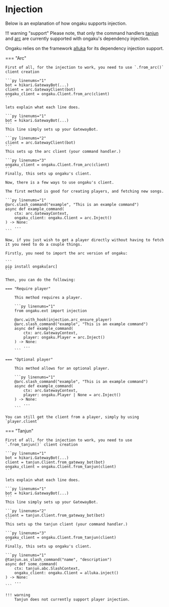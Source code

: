 # Injection

Below is an explanation of how ongaku supports injection.

!!! warning "support"
    Please note, that only the command handlers [tanjun](https://github.com/FasterSpeeding/Tanjun) and [arc](https://github.com/hypergonial/hikari-arc) are currently supported with ongaku's dependency injection.

Ongaku relies on the framework [alluka](https://github.com/FasterSpeeding/Alluka) for its dependency injection support.


=== "Arc"

    First of all, for the injection to work, you need to use `.from_arc()` client creation

    ```py linenums="1"
    bot = hikari.GatewayBot(...)
    client = arc.GatewayClient(bot)
    ongaku_client = ongaku.Client.from_arc(client)
    ```

    lets explain what each line does.

    ```py linenums="1"
    bot = hikari.GatewayBot(...)
    ```
    This line simply sets up your GatewayBot.

    ```py linenums="2"
    client = arc.GatewayClient(bot)
    ```
    This sets up the arc client (your command handler.)

    ```py linenums="3"
    ongaku_client = ongaku.Client.from_arc(client)
    ```
    Finally, this sets up ongaku's client.

    Now, there is a few ways to use ongaku's client.

    The first method is good for creating players, and fetching new songs.

    ```py linenums="1"
    @arc.slash_command("example", "This is an example command")
    async def example_command(
        ctx: arc.GatewayContext,
        ongaku_client: ongaku.Client = arc.Inject()
    ) -> None:
        ...
    ```

    Now, if you just wish to get a player directly without having to fetch it you need to do a couple things.

    Firstly, you need to import the arc version of ongaku:

    ```
    pip install ongaku[arc]
    ```    

    Then, you can do the following:

    === "Require player"

        This method requires a player.

        ```py linenums="1"
        from ongaku.ext import injection

        @arc.with_hook(injection.arc_ensure_player)
        @arc.slash_command("example", "This is an example command")
        async def example_command(
            ctx: arc.GatewayContext,
            player: ongaku.Player = arc.Inject()
        ) -> None:
            ...
        ```
    
    === "Optional player"

        This method allows for an optional player.

        ```py linenums="1"
        @arc.slash_command("example", "This is an example command")
        async def example_command(
            ctx: arc.GatewayContext,
            player: ongaku.Player | None = arc.Inject()
        ) -> None:
            ...
        ```

    You can still get the client from a player, simply by using `player.client`





=== "Tanjun"

    First of all, for the injection to work, you need to use `.from_tanjun()` client creation

    ```py linenums="1"
    bot = hikari.GatewayBot(...)
    client = tanjun.Client.from_gateway_bot(bot)
    ongaku_client = ongaku.Client.from_tanjun(client)
    ```

    lets explain what each line does.

    ```py linenums="1"
    bot = hikari.GatewayBot(...)
    ```
    This line simply sets up your GatewayBot.

    ```py linenums="2"
    client = tanjun.Client.from_gateway_bot(bot)
    ```
    This sets up the tanjun client (your command handler.)

    ```py linenums="3"
    ongaku_client = ongaku.Client.from_tanjun(client)
    ```
    Finally, this sets up ongaku's client.

    ```py linenums="1"
    @tanjun.as_slash_command("name", "description")
    async def some_command(
        ctx: tanjun.abc.SlashContext, 
        ongaku_client: ongaku.Client = alluka.inject()
    ) -> None:
        ...
    ```

    !!! warning
        Tanjun does not currently support player injection.